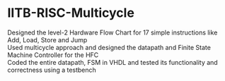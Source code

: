 # IITB-RISC-Multicycle

Designed the level-2 Hardware Flow Chart for 17 simple instructions like Add, Load, Store and Jump<br/>
Used multicycle approach and designed the datapath and Finite State Machine Controller for the HFC<br/>
Coded the entire datapath, FSM in VHDL and tested its functionality and correctness using a testbench<br/>
